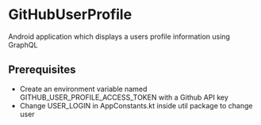# GitHubUserProfile
Android application which displays a users profile information using GraphQL

Prerequisites
------------
- Create an environment variable named GITHUB_USER_PROFILE_ACCESS_TOKEN with a Github API key
- Change USER_LOGIN in AppConstants.kt inside util package to change user
